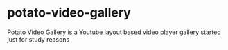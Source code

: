 # potato-video-gallery
Potato Video Gallery is a Youtube layout based video player gallery started just for study reasons
